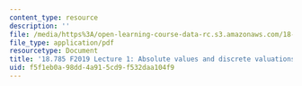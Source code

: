 ```yaml
---
content_type: resource
description: ''
file: /media/https%3A/open-learning-course-data-rc.s3.amazonaws.com/18-785-number-theory-i-fall-2019/f5f1eb0a98dd4a915cd9f532daa104f9_MIT18_785F19_lec1.pdf
file_type: application/pdf
resourcetype: Document
title: '18.785 F2019 Lecture 1: Absolute values and discrete valuations '
uid: f5f1eb0a-98dd-4a91-5cd9-f532daa104f9
---
```

